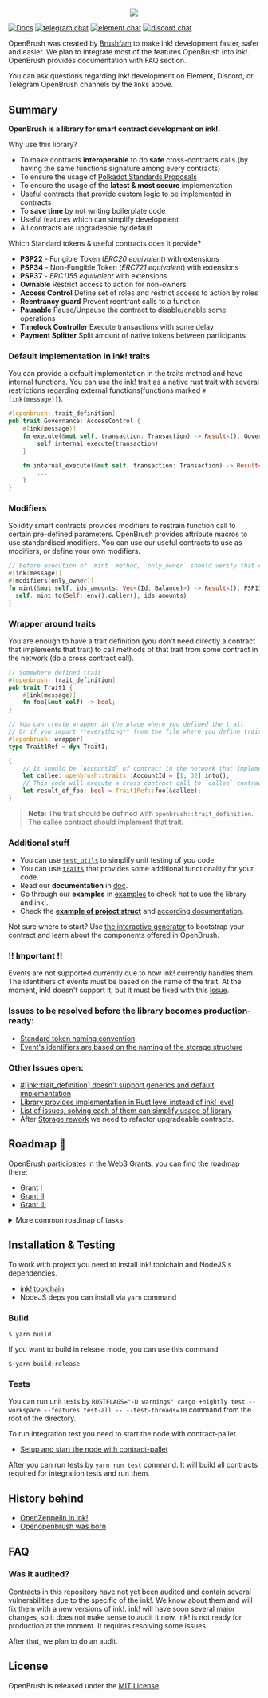 # 

<p align = "center">
  <img src="https://user-images.githubusercontent.com/18346821/183483033-2cd46f58-7c29-4cd8-ad1c-b633f9673e13.png"/>
</p>

[![Docs](https://img.shields.io/badge/docs-%F0%9F%93%84-blue)](https://727-Ventures.github.io/openbrush-contracts)
[![telegram chat](https://img.shields.io/badge/Telegram-blue.svg?style=flat-square)](https://t.me/openbrush)
[![element chat](https://img.shields.io/badge/Element-green.svg?style=flat-square)](https://matrix.to/#/!utTuYglskDvqRRMQta:matrix.org?via=matrix.org&via=t2bot.io&via=matrix.parity.io)
[![discord chat](https://img.shields.io/badge/Discord-purple.svg?style=flat-square)](https://discord.gg/ZGdpEwFrJ8)

OpenBrush was created by [Brushfam](727.ventures) to make ink! development faster, safer and easier. We plan to integrate most of the features
OpenBrush into ink!. OpenBrush provides documentation with FAQ section.

You can ask questions regarding ink! development on Element, Discord, or Telegram OpenBrush channels by the links above.

## Summary
**OpenBrush is a library for smart contract development on ink!.**

Why use this library?
- To make contracts **interoperable** to do **safe** cross-contracts calls (by having the same functions signature among every contracts)
- To ensure the usage of [Polkadot Standards Proposals](https://github.com/w3f/PSPs)
- To ensure the usage of the **latest & most secure** implementation
- Useful contracts that provide custom logic to be implemented in contracts
- To **save time** by not writing boilerplate code
- Useful features which can simplify development
- All contracts are upgradeable by default

Which Standard tokens & useful contracts does it provide?
- **PSP22** - Fungible Token (*ERC20 equivalent*) with extensions
- **PSP34** - Non-Fungible Token (*ERC721 equivalent*) with extensions
- **PSP37** - *ERC1155 equivalent* with extensions
- **Ownable** Restrict access to action for non-owners
- **Access Control** Define set of roles and restrict access to action by roles
- **Reentrancy guard** Prevent reentrant calls to a function
- **Pausable** Pause/Unpause the contract to disable/enable some operations
- **Timelock Controller** Execute transactions with some delay
- **Payment Splitter** Split amount of native tokens between participants

### Default implementation in ink! traits

You can provide a default implementation in the traits method and have internal functions. 
You can use the ink! trait as a native rust trait with several restrictions regarding 
external functions(functions marked `#[ink(message)]`).

```rust
#[openbrush::trait_definition]
pub trait Governance: AccessControl {
    #[ink(message)]
    fn execute(&mut self, transaction: Transaction) -> Result<(), GovernanceError> {
        self.internal_execute(transaction)
    }

    fn internal_execute(&mut self, transaction: Transaction) -> Result<(), GovernanceError> {
        ...
    }
}
```

### Modifiers

Solidity smart contracts provides modifiers to restrain function call to certain pre-defined parameters. OpenBrush provides attribute macros to use standardised modifiers.
You can use our useful contracts to use as modifiers, or define your own modifiers.

```rust
// Before execution of `mint` method, `only_owner` should verify that caller is the owner.
#[ink(message)]
#[modifiers(only_owner)]
fn mint(&mut self, ids_amounts: Vec<(Id, Balance)>) -> Result<(), PSP1155Error> {
  self._mint_to(Self::env().caller(), ids_amounts)
}
```

### Wrapper around traits

You are enough to have a trait definition
(you don't need directly a contract that implements that trait) 
to call methods of that trait from some contract in the network
(do a cross contract call).

```rust
// Somewhere defined trait
#[openbrush::trait_definition]
pub trait Trait1 {
    #[ink(message)]
    fn foo(&mut self) -> bool;
}

// You can create wrapper in the place where you defined the trait
// Or if you import **everything** from the file where you define trait
#[openbrush::wrapper]
type Trait1Ref = dyn Trait1;

{
    // It should be `AccountId` of contract in the network that implements `Trait1` trait
    let callee: openbrush::traits::AccountId = [1; 32].into();
    // This code will execute a cross contract call to `callee` contract
    let result_of_foo: bool = Trait1Ref::foo(&callee);
}
```

> **Note**: The trait should be defined with `openbrush::trait_definition`.
The callee contract should implement that trait.

### Additional stuff

- You can use [`test_utils`](https://github.com/727-Ventures/openbrush-contracts/blob/main/lang/src/test_utils.rs#L39)
to simplify unit testing of you code.
- You can use [`traits`](https://github.com/727-Ventures/openbrush-contracts/blob/main/lang/src/traits.rs) that provides some additional
functionality for your code.
- Read our **documentation** in [doc](https://727-Ventures.github.io/openbrush-contracts).
- Go through our **examples** in [examples](examples) to check hot to use the library and ink!.
- Check the [**example of project struct**](https://github.com/727-Ventures/openbrush-contracts/tree/main/example_project_structure) and [according documentation](https://docs.openbrush.io/smart-contracts/example/overview).

Not sure where to start? Use [the interactive generator](https://openbrush.io) to bootstrap your contract and learn about the components offered in OpenBrush.

### ‼️ Important ‼️

Events are not supported currently due to how ink! currently handles them.  
The identifiers of events must be based on the name of the trait. At the moment, ink! doesn't support it,
but it must be fixed with this [issue](https://github.com/paritytech/ink/issues/809).

### Issues to be resolved before the library becomes production-ready:
* [Standard token naming convention](https://github.com/727-Ventures/openbrush-contracts/issues/1)
* [Event's identifiers are based on the naming of the storage structure](https://github.com/727-Ventures/openbrush-contracts/issues/2)

### Other Issues open:

* [#[ink::trait_definition] doesn't support generics and default implementation](https://github.com/727-Ventures/openbrush-contracts/issues/4)
* [Library provides implementation in Rust level instead of ink! level](https://github.com/727-Ventures/openbrush-contracts/issues/5)
* [List of issues, solving each of them can simplify usage of library](https://github.com/727-Ventures/openbrush-contracts/issues/8)
* After [Storage rework](https://github.com/paritytech/ink/pull/1217) we need to refactor upgradeable contracts.

## Roadmap 🚗

OpenBrush participates in the Web3 Grants, you can find the roadmap there:
- [Grant I](https://github.com/w3f/Grants-Program/blob/master/applications/openbrush.md#current-work---scope-of-this-grant)
- [Grant II](https://github.com/w3f/Grants-Program/blob/master/applications/openbrush-follow-up.md#current-work---scope-of-this-grant)
- [Grant III](https://github.com/w3f/Grants-Program/blob/master/applications/openbrush-follow-up-2.md#current-work---scope-of-this-grant)

<details><summary>More common roadmap of tasks</summary>
    
- [x] Implement fungible, non-fungible, and multi tokens.
- [x] Implement AccessControl and Ownable.
- [x] Add examples of how to reuse ERC20, ERC721, AccessControl implementations.
- [x] Stub implementations for `token` and `access` folders.
- [x] Add base description of project
- [x] Remove the boilerplate to make the internal implementation external.
- - [x] Implement `openbrush::contract` macro to consume all openbrush's stuff before ink!.
- - [x] Implement `openbrush::trait_definition` which stores definition of trait and allow to use it in `openbrush::contract` macro.
- - [x] Implement `impl_trait!` macro which reuse internal implementation in external impl section.
- [x] Refactor examples and tests with new macros.
- [x] Decide how to handle errors and implement it in library (Decided to use `panic!` and `assert!`).
- [x] Create derive macro for storage traits. This macro must adds fields to contract's struct.
- [x] Cover all contracts with unit tests and integration tests.
- [x] Create documentation based on readme. Add comments to macros with example of usage.
- [x] Add `Ownable` + `ERC1155` example.
- [x] Support simple modifiers (which can only call functions without code injection).
- [x] Instead of `impl_trait!` macro add support of default implementation in external trait definition.
- [x] Add Pausable, TimelockController and PaymentSplitter contracts.
- [x] Support code injection in modifiers.
- [x] Implement a reentrancy guard and example of usage.
- [x] Add more examples and documentation on how to use the library.
- [x] Finalize PSP for fungible tokens. Refactor of implementation.
- [x] Agnostic traits.
- [x] Wrapper around the trait definition to do a cross-contract calls.
- [X] PSP for NFT token and refactoring according new interface.
- [x] PSP for Multi token and refactoring according new interface.
- [x] Add extension: `PSP34Enumerable`.
- [x] Import all extensions for tokens from OpenZeppelin.
- [x] Add support of upgradeable contracts to ink!/contract-pallet level.
- [x] Implement `Proxy` pattern.
- [x] Implement `Diamond` standard.
- [x] Publish `openbrush` into [crates.io](https://crates.io/crates/openbrush)
- [x] Add documentation for upgradeable contracts.
- [x] Add extension: `AccessControlEnumerable`.
- [x] Add extension: `PSP37Enumerable`.
- [ ] Force/help ink! to create new independent events. During this task decide how ink! can generate metadata for
  events/traits from other crates.
- [ ] Cover everything with UT and integration tests.
- [ ] Improve ink! to allow code injection to have default implementation on ink! level instead Rust level.
- [ ] Refactor the OpenBrush to use default implementation from the ink!.
- [ ] Implement `AssetChainExtension` to work with `asset-pallet`.
- [ ] Implement `PSP22` via `AssetChainExtension`.
- [ ] Implement `UniquesChainExtension` to work with `uniques-pallet`.
- [ ] Implement `PSP34` via `UniquesChainExtension`.
- [ ] Audit.
    
</details>

## Installation & Testing
To work with project you need to install ink! toolchain and NodeJS's dependencies.
- [ink! toolchain](https://docs.substrate.io/tutorials/v3/ink-workshop/pt1/#prerequisites)
- NodeJS deps you can install via `yarn` command

### Build
```
$ yarn build
```
If you want to build in release mode, you can use this command
```
$ yarn build:release
```

### Tests

You can run unit tests by `RUSTFLAGS="-D warnings" cargo +nightly test --workspace --features test-all -- --test-threads=10` command from the root of the directory.

To run integration test you need to start the node with contract-pallet.
- [Setup and start the node with contract-pallet](https://github.com/paritytech/substrate-contracts-node)

After you can run tests by `yarn run test` command. It will build all contracts required for integration tests and run them.

## History behind

- [OpenZeppelin in ink!](https://medium.com/supercolony/ink-has-most-of-the-features-required-for-usage-however-the-usability-of-ink-is-low-95f4bc974e22)
- [Openopenbrush was born](https://supercolony.medium.com/openbrush-an-early-alpha-of-our-openzeppelin-library-for-ink-a0c3f4f9432)

## FAQ

### Was it audited?

Contracts in this repository have not yet been audited and contain several vulnerabilities due to the specific of the ink!. 
We know about them and will fix them with a new versions of ink!.
ink! will have soon several major changes, so it does not make sense to audit it now.
ink! is not ready for production at the moment. It requires resolving some issues.

After that, we plan to do an audit.

## License

OpenBrush is released under the [MIT License](LICENSE).
